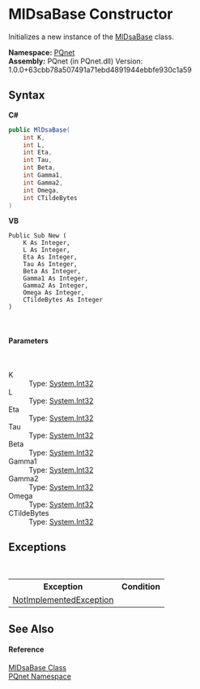 # MlDsaBase Constructor 
 

Initializes a new instance of the <a href="5ed363d7-73b0-22b5-bdb5-93527a8de811">MlDsaBase</a> class.

**Namespace:**&nbsp;<a href="fc4f881f-e121-9cf0-ed49-65bf6b5a005d">PQnet</a><br />**Assembly:**&nbsp;PQnet (in PQnet.dll) Version: 1.0.0+63cbb78a507491a71ebd4891944ebbfe930c1a59

## Syntax

**C#**<br />
``` C#
public MlDsaBase(
	int K,
	int L,
	int Eta,
	int Tau,
	int Beta,
	int Gamma1,
	int Gamma2,
	int Omega,
	int CTildeBytes
)
```

**VB**<br />
``` VB
Public Sub New ( 
	K As Integer,
	L As Integer,
	Eta As Integer,
	Tau As Integer,
	Beta As Integer,
	Gamma1 As Integer,
	Gamma2 As Integer,
	Omega As Integer,
	CTildeBytes As Integer
)
```

<br />

#### Parameters
&nbsp;<dl><dt>K</dt><dd>Type: <a href="https://docs.microsoft.com/dotnet/api/system.int32" target="_blank" rel="noopener noreferrer">System.Int32</a><br /></dd><dt>L</dt><dd>Type: <a href="https://docs.microsoft.com/dotnet/api/system.int32" target="_blank" rel="noopener noreferrer">System.Int32</a><br /></dd><dt>Eta</dt><dd>Type: <a href="https://docs.microsoft.com/dotnet/api/system.int32" target="_blank" rel="noopener noreferrer">System.Int32</a><br /></dd><dt>Tau</dt><dd>Type: <a href="https://docs.microsoft.com/dotnet/api/system.int32" target="_blank" rel="noopener noreferrer">System.Int32</a><br /></dd><dt>Beta</dt><dd>Type: <a href="https://docs.microsoft.com/dotnet/api/system.int32" target="_blank" rel="noopener noreferrer">System.Int32</a><br /></dd><dt>Gamma1</dt><dd>Type: <a href="https://docs.microsoft.com/dotnet/api/system.int32" target="_blank" rel="noopener noreferrer">System.Int32</a><br /></dd><dt>Gamma2</dt><dd>Type: <a href="https://docs.microsoft.com/dotnet/api/system.int32" target="_blank" rel="noopener noreferrer">System.Int32</a><br /></dd><dt>Omega</dt><dd>Type: <a href="https://docs.microsoft.com/dotnet/api/system.int32" target="_blank" rel="noopener noreferrer">System.Int32</a><br /></dd><dt>CTildeBytes</dt><dd>Type: <a href="https://docs.microsoft.com/dotnet/api/system.int32" target="_blank" rel="noopener noreferrer">System.Int32</a><br /></dd></dl>

## Exceptions
&nbsp;<table><tr><th>Exception</th><th>Condition</th></tr><tr><td><a href="https://docs.microsoft.com/dotnet/api/system.notimplementedexception" target="_blank" rel="noopener noreferrer">NotImplementedException</a></td><td /></tr></table>

## See Also


#### Reference
<a href="5ed363d7-73b0-22b5-bdb5-93527a8de811">MlDsaBase Class</a><br /><a href="fc4f881f-e121-9cf0-ed49-65bf6b5a005d">PQnet Namespace</a><br />